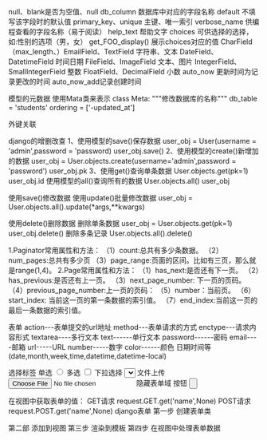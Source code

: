 null、blank是否为空值、null
db_column  数据库中对应的字段名称
default 不填写该字段时的默认值
primary_key、unique 主键、唯一索引
verbose_name 供编程查看的字段名称（易于阅读）
help_text 帮助文字
choices 可供选择的选择，如:性别的选项（男，女）
get_FOO_display() 展示choices对应的值
CharField（max_length、）EmailField、TextField 字符串、文本
DateField、DatetimeField 时间日期
FileField、ImageField  文本、图片
IntegerField、SmallIntegerField 整数
FloatField、DecimalField 小数
auto_now 更新时间为记录更改的时间
auto_now_add记录创建时间



模型的元数据
使用Mata类来表示
    class Meta:
        """修改数据库的名称"""
        db_table = 'students'
        ordering = ['-updated_at']
        
 外键关联
 
 
 django的增删改查
 1、使用模型的save()保存数据
 user_obj = User(username = 'admin',password = 'password)
 user_obj.save()
 2、使用模型的create()新增加的数据
 user_obj = User.objects.create(username='admin',password = 'password')
 user_obj.pk
3、使用get()查询单条数据
User.objects.get(pk=1)
user_obj.id
使用模型的all()查询所有的数据
User.objects.all()
user_obj

使用save()修改数据
使用update()批量修改数据
user_obj = User.objects.all().update(*args,**kwargs)

使用delete()删除数据
删除单条数据
user_obj = User.objects.get(pk=1)
user_obj.delete()
删除多条记录
User.objects.all().delete()


1.Paginator常用属性和方法：
（1）count:总共有多少条数据。
（2）num_pages:总共有多少页
（3）page_range:页面的区间。比如有三页，那么就是range(1,4)。
2.Page常用属性和方法：
（1）has_next:是否还有下一页。
（2）has_previous:是否还有上一页。
（3）next_page_number: 下一页的页码。
（4）previous_page_number:上一页的页码：
（5）number：当前页。
（6）start_index: 当前这一页的第一条数据的索引值。
（7）end_index:当前这一页的最后一条数据的索引值。

表单
action---表单提交的url地址
method---表单请求的方式
enctype---请求内容形式
textarea----多行文本
text------单行文本
password------密码
email----邮箱
url-----URL
number-----数字
color------颜色
日期时间等(date,month,week,time,datetime,datetime-local)

选择标签
单选
<input type ="radio">
多选
<input type ="checkbox">
下拉选择
<select><option></option></select>
文件上传
<input type="file">
隐藏表单域
<input type="hidden">
按钮
<input type="button">

在视图中获取表单的值：
GET请求
request.GET.get('name',None)
POST请求
request.POST.get('name',None)
django表单
第一步 创建表单类

第二部 添加到视图
第三步 渲染到模板
第四步 在视图中处理表单数据